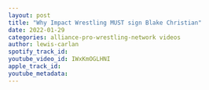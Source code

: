 ```yaml
---
layout: post
title: "Why Impact Wrestling MUST sign Blake Christian"
date: 2022-01-29
categories: alliance-pro-wrestling-network videos
author: lewis-carlan
spotify_track_id: 
youtube_video_id: IWxKmOGLHNI
apple_track_id: 
youtube_metadata: 
---
```

